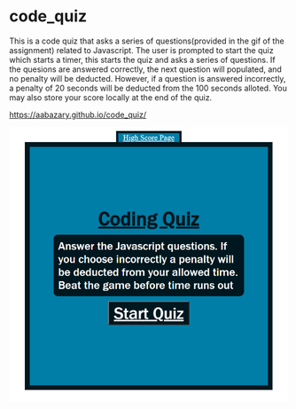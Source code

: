 # code_quiz
This is a code quiz that asks a series of questions(provided in the gif of the assignment) related to Javascript. The user is prompted to start the quiz which starts a timer, this starts the quiz and asks a series of questions. If the quesions are answered correctly, the next question will populated, and no penalty will be deducted. However, if a question is answered incorrectly, a penalty of 20 seconds will be deducted from the 100 seconds alloted. You may also store your score locally at the end of the quiz.

https://aabazary.github.io/code_quiz/


![](images/screenshot.png)
